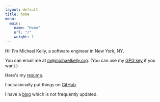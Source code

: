```yaml
---
layout: default
title: home
menu:
  main:
    name: "Home"
    url: "/"
    weight: 1
---
```

Hi! I'm Michael Kelly, a software engineer in New York, NY.

You can email me at [m@michaelkelly.org](mailto:m@michaelkelly.org). (You can
use my [GPG key](assets/m-at-michaelkelly-dot-org-gpg.txt) if you want.)

Here's my [resume](assets/michael-kelly-resume-feb-2020.pdf).

I occasionally put things on [GitHub](https://github.com/mjkelly).

I have a [blog](https://blog.michaelkelly.org) which is not frequently updated.
